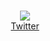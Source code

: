 ###

<div align="center" style="background-image: url('https://pbs.twimg.com/profile_banners/1240230358597144576/1584530059/1500x500');">
  <img src="https://github-readme-stats.vercel.app/api?username=r-lyeh&theme=react&show_icons=true&hide_title=true" /><br/>
  <a target="_blank" href="https://twitter.com/r_rlyeh">Twitter</a>
</div>

<!--
**r-lyeh/r-lyeh** is a ✨ _special_ ✨ repository because its `README.md` (this file) appears on your GitHub profile.

Here are some ideas to get you started:

- 🔭 I’m currently working on ...
- 🌱 I’m currently learning ...
- 👯 I’m looking to collaborate on ...
- 🤔 I’m looking for help with ...
- 💬 Ask me about ...
- 📫 How to reach me: ...
- 😄 Pronouns: ...
- ⚡ Fun fact: ...
-->
